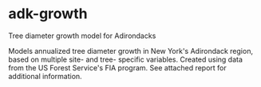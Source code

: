 # adk-growth
Tree diameter growth model for Adirondacks

Models annualized tree diameter growth in New York's Adirondack region, based on multiple site- and tree- specific variables. Created using data from the US Forest Service's FIA program. See attached report for additional information.
